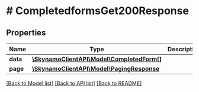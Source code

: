 # # CompletedformsGet200Response

## Properties

Name | Type | Description | Notes
------------ | ------------- | ------------- | -------------
**data** | [**\SkynamoClientAPI\Model\CompletedForm[]**](CompletedForm.md) |  | [optional]
**page** | [**\SkynamoClientAPI\Model\PagingResponse**](PagingResponse.md) |  | [optional]

[[Back to Model list]](../../README.md#models) [[Back to API list]](../../README.md#endpoints) [[Back to README]](../../README.md)
